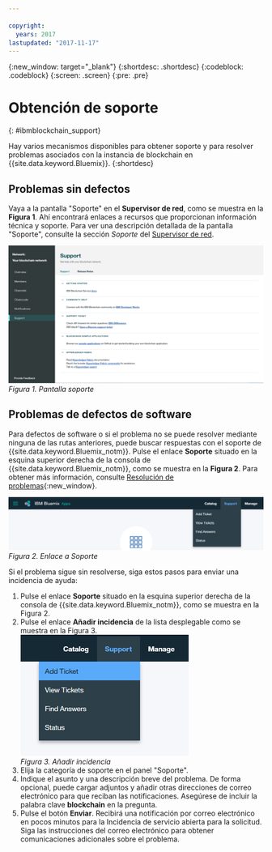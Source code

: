 ```yaml
---

copyright:
  years: 2017
lastupdated: "2017-11-17"
---
```


{:new_window: target="_blank"}
{:shortdesc: .shortdesc}
{:codeblock: .codeblock}
{:screen: .screen}
{:pre: .pre}


# Obtención de soporte
{: #ibmblockchain_support}


Hay varios mecanismos disponibles para obtener soporte y para resolver problemas asociados con la instancia de blockchain en {{site.data.keyword.Bluemix}}.
{:shortdesc}


## Problemas sin defectos

Vaya a la pantalla "Soporte" en el **Supervisor de red**, como se muestra en la **Figura 1**.  Ahí encontrará enlaces a recursos que proporcionan información técnica y soporte.  Para ver una descripción detallada de la pantalla "Soporte", consulte la sección *Soporte* del [Supervisor de red](v10_dashboard.html).

![](images/support.png "Pantalla Soporte")
*Figura 1. Pantalla soporte*


## Problemas de defectos de software

Para defectos de software o si el problema no se puede resolver mediante ninguna de las rutas anteriores, puede buscar respuestas con el soporte de {{site.data.keyword.Bluemix_notm}}. Pulse el enlace **Soporte** situado en la esquina superior derecha de la consola de {{site.data.keyword.Bluemix_notm}}, como se muestra en la **Figura 2**.  Para obtener más información, consulte [Resolución de problemas](../../troubleshoot/troubleshoot.html){:new_window}.

![](images/bmx_support.png "Enlace a Soporte")
*Figura 2. Enlace a Soporte*

Si el problema sigue sin resolverse, siga estos pasos para enviar una incidencia de ayuda:

1. Pulse el enlace **Soporte** situado en la esquina superior derecha de la consola de {{site.data.keyword.Bluemix_notm}}, como se muestra en la Figura 2.
2. Pulse el enlace **Añadir incidencia** de la lista desplegable como se muestra en la Figura 3.  
  ![](images/bmx_addticket.png "Añadir incidencia")  
  *Figura 3. Añadir incidencia*  
3. Elija la categoría de soporte en el panel "Soporte".
4. Indique el asunto y una descripción breve del problema.  De forma opcional, puede cargar adjuntos y añadir otras direcciones de correo electrónico para que reciban las notificaciones.  Asegúrese de incluir la palabra clave **blockchain** en la pregunta.
5. Pulse el botón **Enviar**.  Recibirá una notificación por correo electrónico en pocos minutos para la Incidencia de servicio abierta para la solicitud.  Siga las instrucciones del correo electrónico para obtener comunicaciones adicionales sobre el problema.
